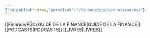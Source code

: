 ```yaml
---
{"dg-publish":true,"permalink":"/finance/pgc/connaissances/"}
---
```


[[Finance/PGC/GUIDE DE LA FINANCE\|GUIDE DE LA FINANCE]]
[[PODCASTS\|PODCASTS]]
[[LIVRES\|LIVRES]]
